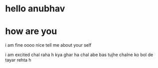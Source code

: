 # hello anubhav
# how are you
i am fine
oooo nice tell me about your self

i am excited
chal raha h kya ghar 
ha chal
abe bas tujhe chalne ko bol de tayar rehta h 